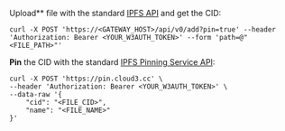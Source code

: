 Upload** file with the standard [IPFS API](https://docs.ipfs.tech/reference/kubo/rpc/#api-v0-add) and get the CID:

```cil
curl -X POST 'https://<GATEWAY_HOST>/api/v0/add?pin=true' --header 'Authorization: Bearer <YOUR_W3AUTH_TOKEN>' --form 'path=@"<FILE_PATH>"'
```

**Pin** the CID with the standard [IPFS Pinning Service API](https://ipfs.github.io/pinning-services-api-spec/#operation/addPin):

```clike
curl -X POST 'https://pin.cloud3.cc' \
--header 'Authorization: Bearer <YOUR_W3AUTH_TOKEN>' \
--data-raw '{
    "cid": "<FILE_CID>",
    "name": "<FILE_NAME>"
}'
```

